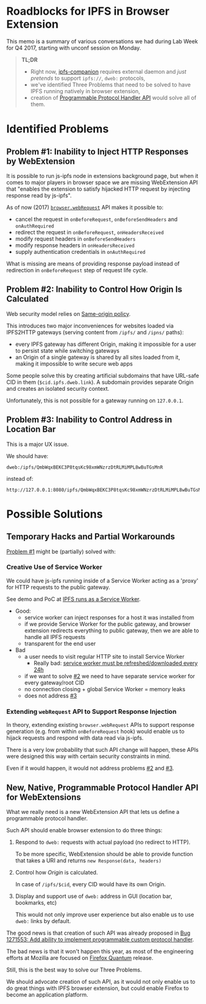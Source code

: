 # Roadblocks for IPFS in Browser Extension

This memo is a summary of various conversations we had during
Lab Week for Q4 2017, starting with unconf session on Monday.

> **TL;DR**
> - Right now, [ipfs-companion](https://github.com/ipfs/ipfs-companion) requires external daemon and _just pretends_ to support `ipfs://`, `dweb:` protocols,
> - we've identified Three Problems that need to be solved to have IPFS running natively in browser extension,
> - creation of [Programmable Protocol Handler API](#new-native-programmable-protocol-handler-api-for-webextensions) would solve all of them.

# Identified Problems

## Problem #1: Inability to Inject HTTP Responses by WebExtension

It is possible to run js-ipfs node in extensions background page, but when it
comes to major players in browser space we are missing WebExtension API that
"enables the extension to satisfy hijacked HTTP request by injecting response read by js-ipfs".

As of now (2017) [`browser.webRequest`][2] API makes it possible to:

- cancel the request in `onBeforeRequest`, `onBeforeSendHeaders` and `onAuthRequired`
- redirect the request in `onBeforeRequest`, `onHeadersReceived`
- modify request headers in `onBeforeSendHeaders`
- modify response headers in `onHeadersReceived`
- supply authentication credentials in `onAuthRequired`

What is missing are means of providing response payload instead of redirection
in `onBeforeRequest` step of request life cycle.


## Problem #2: Inability to Control How Origin Is Calculated

Web security model relies on [Same-origin policy][3].

This introduces two major inconveniences for websites loaded via IPFS2HTTP gateways (serving content from `/ipfs/` and `/ipns/` paths):

- every IPFS gateway has different Origin, making it impossible for a user to persist state while switching gateways
- an Origin of a single gateway is shared by all sites loaded from it, making it impossible to write secure web apps

Some people solve this by creating artificial subdomains that have URL-safe CID
in them (`$cid.ipfs.dweb.link`). A subdomain provides separate Origin and
creates an isolated security context.

Unfortunately, this is not possible for a gateway running on `127.0.0.1`.


## Problem #3: Inability to Control Address in Location Bar

This is a major UX issue.

We should  have:

```
dweb:/ipfs/QmbWqxBEKC3P8tqsKc98xmWNzrzDtRLMiMPL8wBuTGsMnR
```

instead of:

```
http://127.0.0.1:8080/ipfs/QmbWqxBEKC3P8tqsKc98xmWNzrzDtRLMiMPL8wBuTGsMnR
```


# Possible Solutions

## Temporary Hacks and Partial Workarounds

[Problem #1](#problem-1-inability-to-inject-http-responses-by-webextension) might be (partially) solved with:

### Creative Use of Service Worker

We could have js-ipfs running inside of a Service Worker acting as a 'proxy'
for  HTTP requests to the public gateway.

See demo and PoC at [IPFS runs as a Service Worker][6].

  - Good:
    - service worker can inject responses for a host it was installed from
    - if we provide Service Worker for the public gateway, and browser
      extension redirects everything to public gateway, then we are able to handle all IPFS requests
    - transparent for the end user
  - Bad
    - a user needs to visit regular HTTP site to install Service Worker
        - Really bad: [service worker must be refreshed/downloaded every 24h][7]
    - if we want to solve [#2](#problem-2-inability-to-control-how-origin-is-calculated) we need to have separate service worker for every gateway/root CID
    - no connection closing + global Service Worker = memory leaks
    - does not address [#3](#problem-3-inability-to-control-address-in-location-bar)

### Extending `webRequest` API to Support Response Injection

In theory, extending existing `browser.webRequest` APIs to support response
generation (e.g. from within `onBeforeRequest` hook) would enable us to hijack
requests and respond with data read via js-ipfs.

There is a very low probability that such API change will happen, these APIs were designed this way with certain security constraints in mind.

Even if it would happen, it would not address problems [#2](#problem-2-inability-to-control-how-origin-is-calculated) and [#3](#problem-3-inability-to-control-address-in-location-bar).

## New, Native, Programmable Protocol Handler API for WebExtensions

What we really need is a new WebExtension API that lets us define a programmable protocol
handler.

Such API should enable browser extension to do three things:

1. Respond to `dweb:` requests with actual payload (no redirect to HTTP).

   To be more specific, WebExtension should be able to provide function that
   takes a URI and returns `new Response(data, headers)`

2. Control how _Origin_ is calculated.

   In case of `/ipfs/$cid`, every CID would have its own Origin.

3. Display and support use of `dweb:` address in GUI (location bar, bookmarks, etc)

   This would not only improve user experience but also enable us to use `dweb:` links by default.

The good news is that creation of such API was already proposed in [Bug 1271553: Add ability to implement programmable custom protocol handler][4].

The bad news is that it won't happen this year, as most of the engineering efforts at Mozilla are focused on [Firefox Quantum][5] release.

Still, this is the best way to solve our Three Problems.

We should advocate creation of such API, as it would not only enable us to do
great things with IPFS browser extension, but could enable Firefox to become an
application platform.


[1]: https://github.com/ipfs/js-ipfs
[2]: https://developer.mozilla.org/en-US/Add-ons/WebExtensions/API/WebRequest
[3]: https://en.wikipedia.org/wiki/Same-origin_policy
[4]: https://bugzilla.mozilla.org/show_bug.cgi?id=1271553
[5]: https://www.mozilla.org/en-US/firefox/quantum/
[6]: https://github.com/ipfs/in-web-browsers/issues/55
[7]: https://github.com/w3c/ServiceWorker/issues/514

